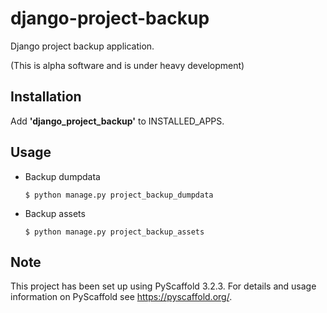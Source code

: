 # django-project-backup

Django project backup application.

(This is alpha software and is under heavy development)


## Installation

Add **'django_project_backup'** to INSTALLED_APPS.


## Usage

- Backup dumpdata

    ```
    $ python manage.py project_backup_dumpdata
    ```

- Backup assets

    ```
    $ python manage.py project_backup_assets
    ```


## Note

This project has been set up using PyScaffold 3.2.3. For details and usage
information on PyScaffold see https://pyscaffold.org/.
